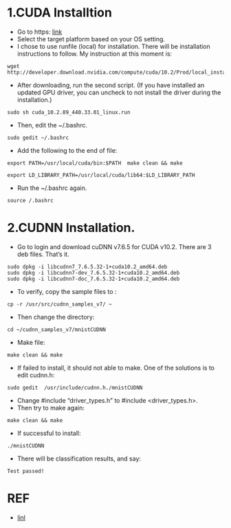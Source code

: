 # 1.CUDA Installtion 
* Go to https: [link](https://developer.nvidia.com/cuda-downloads"https://developer.nvidia.com/cuda-downloads"https://developer.nvidia.com/cuda-downloads"https://developer.nvidia.com/cuda-downloads")
* Select the target platform based on your OS setting.
* I chose to use runfile (local) for installation. There will be installation instructions to follow. My instruction at this moment is:
```
wget http://developer.download.nvidia.com/compute/cuda/10.2/Prod/local_installers/cuda_10.2.89_440.33.01_linux.run
```
* After downloading, run the second script. (If you have installed an updated GPU driver, you can uncheck to not install the driver during the installation.)
```
sudo sh cuda_10.2.89_440.33.01_linux.run
```
* Then, edit the ~/.bashrc.
```
sudo gedit ~/.bashrc

```
* Add the following to the end of file:
```
export PATH=/usr/local/cuda/bin:$PATH  make clean && make

export LD_LIBRARY_PATH=/usr/local/cuda/lib64:$LD_LIBRARY_PATH
```
* Run the ~/.bashrc again.
```
source /.bashrc
```

# 2.CUDNN Installation.
* Go to login and download cuDNN v7.6.5 for CUDA v10.2. There are 3 deb files. That’s it.
```
sudo dpkg -i libcudnn7_7.6.5.32-1+cuda10.2_amd64.deb
sudo dpkg -i libcudnn7-dev_7.6.5.32-1+cuda10.2_amd64.deb
sudo dpkg -i libcudnn7-doc_7.6.5.32-1+cuda10.2_amd64.deb
```
* To verify, copy the sample files to :
```
cp -r /usr/src/cudnn_samples_v7/ ~
```
* Then change the directory:
```
cd ~/cudnn_samples_v7/mnistCUDNN
```
* Make file:
```
make clean && make 
```
* If failed to install, it should not able to make. One of the solutions is to edit cudnn.h:
```
sudo gedit  /usr/include/cudnn.h./mnistCUDNN

```
* Change #include “driver_types.h” to #include <driver_types.h>.
* Then try to make again:
```
make clean && make 
```
* If successful to install:
```
./mnistCUDNN
```
* There will be classification results, and say:
```
Test passed!
```
# REF 
* [linl](https://sh-tsang.medium.com/tutorial-cuda-v10-2-cudnn-v7-6-5-installation-ubuntu-18-04-3d24c157473f)


